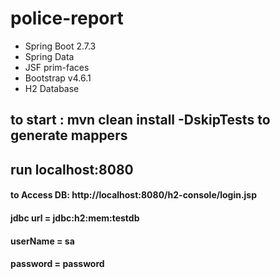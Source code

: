 # police-report

- Spring Boot 2.7.3
- Spring Data
- JSF prim-faces
- Bootstrap v4.6.1
- H2 Database

## to start :  mvn clean install -DskipTests to generate mappers
## run localhost:8080


#### to Access DB: http://localhost:8080/h2-console/login.jsp
#### jdbc url = jdbc:h2:mem:testdb
#### userName = sa
#### password = password

